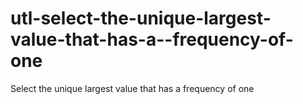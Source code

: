 # utl-select-the-unique-largest-value-that-has-a--frequency-of-one
Select the unique largest value that has a  frequency of one 
